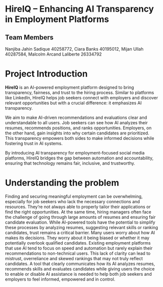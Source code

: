 # HireIQ – Enhancing AI Transparency in Employment Platforms

## Team Members

Nanjiba Jahin Sadique 40258772, Ciara Banks 40195012, Mijan Ullah 40287584, Malcolm Arcand Laliberte 26334792

# Project Introduction

**HireIQ** is an AI-powered employment platform designed to bring transparency, fairness, and trust to the hiring process. Similar to platforms like LinkedIn, HireIQ helps job seekers connect with employers and discover relevant opportunities but with a crucial difference: it emphasizes AI transparency.

We aim to make AI-driven recommendations and evaluations clear and understandable to all users. Job seekers can see how AI analyzes their resumes, recommends positions, and ranks opportunities. Employers, on the other hand, gain insights into why certain candidates are prioritized. This transparency empowers both sides to make informed decisions while fostering trust in AI systems.

By introducing AI transparency for employment-focused social media platforms, HireIQ bridges the gap between automation and accountability, ensuring that technology remains fair, inclusive, and trustworthy.


# Understanding the problem

Finding and securing meaningful employment can be overwhelming, especially for job seekers who lack the necessary connections and resources. They’re not always able to properly tailor their applications or find the right opportunities. At the same time, hiring managers often face the challenge of going through large amounts of resumes and ensuring fair candidate evaluation. While AI-powered tools have the potential to simplify these processes by analyzing resumes, suggesting relevant skills or ranking candidates, trust remains a critical barrier. Many users worry about how AI makes its decisions. They worry about it being biased or whether it may potentially overlook qualified candidates. Existing employment platforms that use AI tend to focus on speed and automation but rarely explain their recommendations to non-technical users. This lack of clarity can lead to mistrust, overreliance and skewed rankings that may not truly reflect candidates. A tool that clearly communicates how its AI analyzes resumes, recommends skills and evaluates candidates while giving users the choice to enable or disable AI assistance is needed to help both job seekers and employers to feel informed, empowered and in control.
